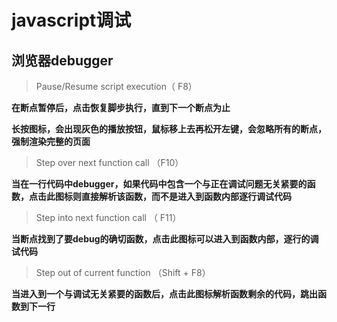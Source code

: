 # javascript调试

## 浏览器debugger

> Pause/Resume script execution（ F8）

**在断点暂停后，点击恢复脚步执行，直到下一个断点为止**

**长按图标，会出现灰色的播放按钮，鼠标移上去再松开左键，会忽略所有的断点，强制渲染完整的页面** 

> Step over next function call （F10）

**当在一行代码中debugger，如果代码中包含一个与正在调试问题无关紧要的函数，点击此图标则直接解析该函数，而不是进入到函数内部逐行调试代码**

> Step into next function call （ F11）

**当断点找到了要debug的确切函数，点击此图标可以进入到函数内部，逐行的调试代码**

> Step out of current function （Shift + F8）

**当进入到一个与调试无关紧要的函数后，点击此图标解析函数剩余的代码，跳出函数到下一行**